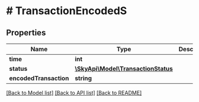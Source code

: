 # # TransactionEncodedS

## Properties

Name | Type | Description | Notes
------------ | ------------- | ------------- | -------------
**time** | **int** |  | [optional] 
**status** | [**\SkyApi\Model\TransactionStatus**](TransactionStatus.md) |  | [optional] 
**encodedTransaction** | **string** |  | [optional] 

[[Back to Model list]](../../README.md#documentation-for-models) [[Back to API list]](../../README.md#documentation-for-api-endpoints) [[Back to README]](../../README.md)


